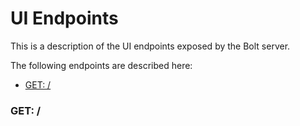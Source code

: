 # UI Endpoints

This is a description of the UI endpoints exposed by the Bolt server.

The following endpoints are described here:

* [GET: \/](#get-)

### GET: \/



